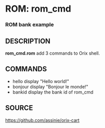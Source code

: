 # ROM: rom_cmd

### ROM bank example

## DESCRIPTION
**rom_cmd.rom** add 3 commands to Orix shell.

## COMMANDS
*  hello
                display "Hello world!"
*  bonjour
                display "Bonjour le monde!"
*  bankid
                display the bank id of rom_cmd

## SOURCE
https://github.com/assinie/orix-cart

